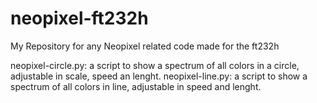 # neopixel-ft232h
My Repository for any Neopixel related code made for the ft232h

neopixel-circle.py: a script to show a spectrum of all colors in a circle, adjustable in scale, speed an lenght.
neopixel-line.py: a script to show a spectrum of all colors in line, adjustable in speed and lenght.

